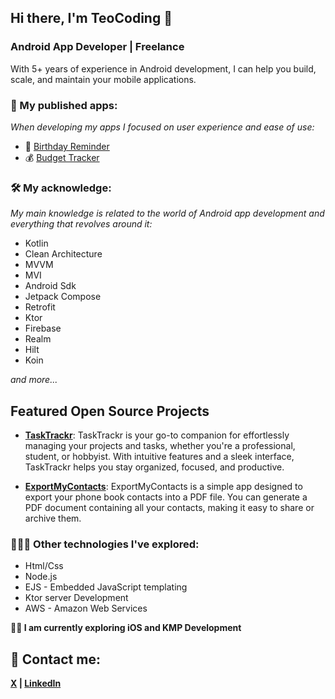 ## Hi there, I'm TeoCoding 👋
### Android App Developer | Freelance

With 5+ years of experience in Android development, I can help you build, scale, and maintain your mobile applications.

### 📱 My published apps:
*When developing my apps I focused on user experience and ease of use:*
- 🎂 [Birthday Reminder](https://play.google.com/store/apps/details?id=com.apputilose.teo.birthdayremember)
- 💰 [Budget Tracker](https://play.google.com/store/apps/details?id=com.teocoding.budgettracker)

### 🛠️ My acknowledge:
*My main knowledge is related to the world of Android app development and everything that revolves around it:*
- Kotlin
- Clean Architecture
- MVVM
- MVI
- Android Sdk
- Jetpack Compose
- Retrofit
- Ktor
- Firebase
- Realm
- Hilt
- Koin

*and more...*
## Featured Open Source Projects
- **[TaskTrackr](https://github.com/teoCoding/TaskTrackr)**:
  TaskTrackr is your go-to companion for effortlessly managing your projects and tasks, whether you're a professional, student, or hobbyist.
  With intuitive features and a sleek interface, TaskTrackr helps you stay organized, focused, and productive.
  
- **[ExportMyContacts](https://github.com/teoCoding/export-my-contacts)**:
  ExportMyContacts is a simple app designed to export your phone book contacts into a PDF file.
  You can generate a PDF document containing all your contacts, making it easy to share or archive them.

### 👨🏻‍💻 Other technologies I've explored:
- Html/Css
- Node.js
- EJS - Embedded JavaScript templating
- Ktor server Development
- AWS - Amazon Web Services

**🏄‍♂️ I am currently exploring iOS and KMP Development**

## 💬 Contact me:

**[X](https://x.com/teo_coding) | [LinkedIn](https://www.linkedin.com/in/teo-coding-0b53951ab/)**


<!--
**teoCoding/teoCoding** is a ✨ _special_ ✨ repository because its `README.md` (this file) appears on your GitHub profile.

Here are some ideas to get you started:

- 🔭 I’m currently working on ...
- 🌱 I’m currently learning ...
- 👯 I’m looking to collaborate on ...
- 🤔 I’m looking for help with ...
- 💬 Ask me about ...
- 📫 How to reach me: ...
- 😄 Pronouns: ...
- ⚡ Fun fact: ...
-->
